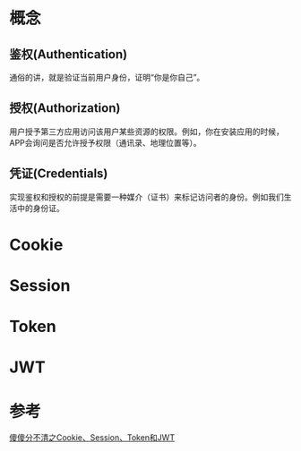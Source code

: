 # 概念



## 鉴权(Authentication)

通俗的讲，就是验证当前用户身份，证明“你是你自己”。

## 授权(Authorization)

用户授予第三方应用访问该用户某些资源的权限。例如，你在安装应用的时候，APP会询问是否允许授予权限（通讯录、地理位置等）。

## 凭证(Credentials)

实现鉴权和授权的前提是需要一种媒介（证书）来标记访问者的身份。例如我们生活中的身份证。



# Cookie



# Session



# Token



# JWT





# 参考

[傻傻分不清之Cookie、Session、Token和JWT](https://juejin.cn/post/6844904034181070861)

